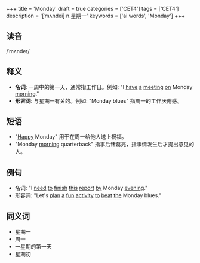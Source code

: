 +++
title = 'Monday'
draft = true
categories = ['CET4']
tags = ['CET4']
description = '[ˈmʌndei] n.星期一'
keywords = ['ai words', 'Monday']
+++

## 读音
/ˈmʌndeɪ/

## 释义
- **名词**: 一周中的第一天，通常指工作日。例如: "I [have](/post/have/) [a](/post/a/) [meeting](/post/meeting/) [on](/post/on/) Monday [morning](/post/morning/)."
- **形容词**: 与星期一有关的。例如: "Monday blues" 指周一的工作厌倦感。

## 短语
- "[Happy](/post/happy/) Monday" 用于在周一给他人送上祝福。
- "Monday [morning](/post/morning/) quarterback" 指事后诸葛亮，指事情发生后才提出意见的人。

## 例句
- 名词: "I [need](/post/need/) [to](/post/to/) [finish](/post/finish/) [this](/post/this/) [report](/post/report/) [by](/post/by/) Monday [evening](/post/evening/)."
- 形容词: "Let's [plan](/post/plan/) [a](/post/a/) [fun](/post/fun/) [activity](/post/activity/) [to](/post/to/) [beat](/post/beat/) [the](/post/the/) Monday blues."

## 同义词
- 星期一
- 周一
- 一星期的第一天
- 星期初
